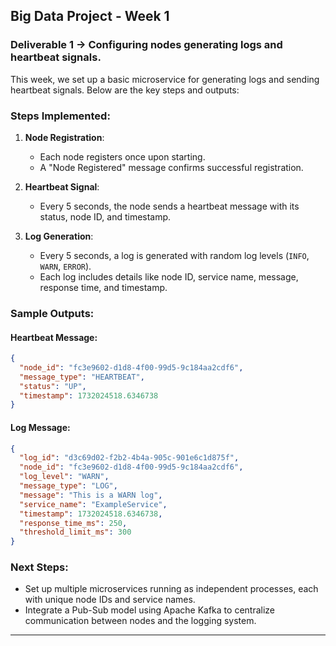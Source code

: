 ## Big Data Project - Week 1

### Deliverable 1 -> Configuring nodes generating logs and heartbeat signals.

This week, we set up a basic microservice for generating logs and sending heartbeat signals. Below are the key steps and outputs:

### Steps Implemented:
1. **Node Registration**:
   - Each node registers once upon starting.
   - A "Node Registered" message confirms successful registration.

2. **Heartbeat Signal**:
   - Every 5 seconds, the node sends a heartbeat message with its status, node ID, and timestamp.

3. **Log Generation**:
   - Every 5 seconds, a log is generated with random log levels (`INFO`, `WARN`, `ERROR`).
   - Each log includes details like node ID, service name, message, response time, and timestamp.

### Sample Outputs:
#### Heartbeat Message:
```json
{
  "node_id": "fc3e9602-d1d8-4f00-99d5-9c184aa2cdf6",
  "message_type": "HEARTBEAT",
  "status": "UP",
  "timestamp": 1732024518.6346738
}
```

#### Log Message:
```json
{
  "log_id": "d3c69d02-f2b2-4b4a-905c-901e6c1d875f",
  "node_id": "fc3e9602-d1d8-4f00-99d5-9c184aa2cdf6",
  "log_level": "WARN",
  "message_type": "LOG",
  "message": "This is a WARN log",
  "service_name": "ExampleService",
  "timestamp": 1732024518.6346738,
  "response_time_ms": 250,
  "threshold_limit_ms": 300
}
```

### Next Steps:
- Set up multiple microservices running as independent processes, each with unique node IDs and service names.
- Integrate a Pub-Sub model using Apache Kafka to centralize communication between nodes and the logging system. 

--- 

